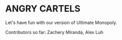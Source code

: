 # ANGRY CARTELS

Let's have fun with our version of Ultimate Monopoly.

Contributors so far: Zachery Miranda, Alex Luh
